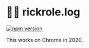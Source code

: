 
# 🕺💃 rickrole.log

[![npm version][npm-version-label]][npm-url]

This works on Chrome in 2020.

[npm-version-label]: https://img.shields.io/npm/v/rickrole.log.svg?style=flat-square
[npm-url]: https://www.npmjs.com/package/rickrole.log